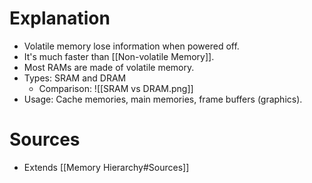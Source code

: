 # Explanation
- Volatile memory lose information when powered off.
- It's much faster than [[Non-volatile Memory]].
- Most RAMs are made of volatile memory.
- Types: SRAM and DRAM
	- Comparison: ![[SRAM vs DRAM.png]]
- Usage: Cache memories, main memories, frame buffers (graphics).

# Sources
- Extends [[Memory Hierarchy#Sources]]